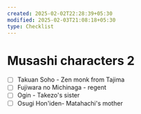 ```yaml
---
created: 2025-02-02T22:28:39+05:30
modified: 2025-02-03T21:08:18+05:30
type: Checklist
---
```


# Musashi characters 2

- [ ] Takuan Soho - Zen monk from Tajima
- [ ] Fujiwara no Michinaga - regent
- [ ] Ogin - Takezo's sister
- [ ] Osugi Hon'iden- Matahachi's mother
